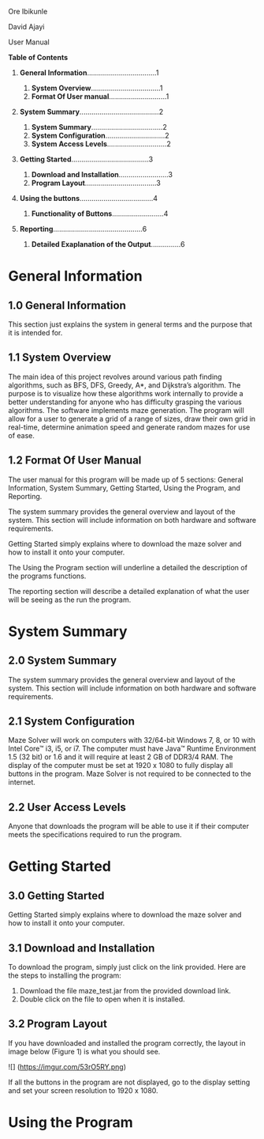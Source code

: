 Ore Ibikunle

David Ajayi

User Manual

**Table of Contents**
1. **General Information**...................................1
    1. **System Overview**...................................1
    2. **Format Of User manual**.............................1

2. **System Summary**........................................2
    1. **System Summary**....................................2
    2. **System Configuration**..............................2
    3. **System Access Levels**..............................2

3. **Getting Started**.......................................3
    1. **Download and Installation**.........................3
    2. **Program Layout**....................................3

4. **Using the buttons**.....................................4
    1. **Functionality of Buttons**..........................4

5. **Reporting**.............................................6
    1. **Detailed Exaplanation of the Output**...............6

# **General Information**

## **1.0 General Information**
This section just explains the system in general terms and the purpose that it is intended for.

## **1.1 System Overview**
The main idea of this project revolves around various path finding algorithms, such as BFS, DFS, Greedy, A*, and Dijkstra’s algorithm. The purpose is to visualize how these algorithms work internally to provide a better understanding for anyone who has difficulty grasping the various algorithms.
The software implements maze generation. The program will allow for a user to generate a grid of a range of sizes, draw their own grid in real-time, determine animation speed and generate random mazes for use of ease.

## **1.2 Format Of User Manual**
The user manual for this program will be made up of 5 sections: General Information, System Summary, Getting Started, Using the Program, and Reporting.

The system summary provides the general overview and layout of the system. This section will include information on both hardware and software requirements.

Getting Started simply explains where to download the maze solver and how to install it onto your computer.

The Using the Program section will underline a detailed the description of the programs functions.

The reporting section will describe a detailed explanation of what the user will be seeing as the run the program. 

# **System Summary**

## **2.0 System Summary**
The system summary provides the general overview and layout of the system. This section will include information on both hardware and software requirements.

## **2.1 System Configuration**
Maze Solver will work on computers with 32/64-bit Windows 7, 8, or 10 with Intel Core™ i3, i5, or i7. The computer must have Java™ Runtime Environment 1.5 (32 bit) or 1.6 and it will require at least 2 GB of DDR3/4 RAM. The display of the computer must be set at 1920 x 1080 to fully display all buttons in the program. Maze Solver is not required to be connected to the internet.

## **2.2 User Access Levels**
Anyone that downloads the program will be able to use it if their computer meets the specifications required to run the program.

# **Getting Started**

## **3.0 Getting Started**
Getting Started simply explains where to download the maze solver and how to install it onto your computer.

## **3.1 Download and Installation**
To download the program, simply just click on the link provided. Here are the steps to installing the program:

   1.	Download the file maze_test.jar from the provided download link.
   2.	Double click on the file to open when it is installed.

## **3.2 Program Layout**
If you have downloaded and installed the program correctly, the layout in image below (Figure 1) is what you should see.

![] (https://imgur.com/53rO5RY.png)

If all the buttons in the program are not displayed, go to the display setting and set your screen resolution to 1920 x 1080.

# Using the Program
##
